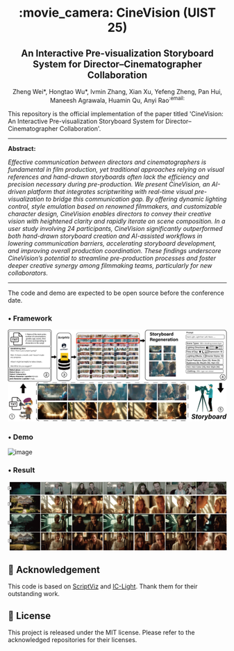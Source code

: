 <div align="center">
  <h1> :movie_camera: CineVision (UIST 25)</h1>
  <h2> An Interactive Pre-visualization Storyboard System for Director–Cinematographer Collaboration </h2>
</div>

<p align="center">Zheng Wei&#42;, Hongtao Wu&#42;, lvmin Zhang, Xian Xu, Yefeng Zheng, Pan Hui, Maneesh Agrawala, Huamin Qu, Anyi Rao<sup>:email:</sup></p>


This repository is the official implementation of the paper titled 'CineVision: An Interactive Pre-visualization Storyboard System for Director–Cinematographer Collaboration'. 

<hr />

<p align="justify">
<b>Abstract:</b> <i>

Effective communication between directors and cinematographers is fundamental in film production, yet traditional approaches relying on visual references and hand-drawn storyboards often lack the efficiency and precision necessary during pre-production. We present CineVision, an AI-driven platform that integrates scriptwriting with real-time visual pre-visualization to bridge this communication gap. By offering dynamic lighting control, style emulation based on renowned filmmakers, and customizable character design, CineVision enables directors to convey their creative vision with heightened clarity and rapidly iterate on scene composition. In a user study involving 24 participants, CineVision significantly outperformed both hand-drawn storyboard creation and AI-assisted workflows in lowering communication barriers, accelerating storyboard development, and improving overall production coordination. These findings underscore CineVision’s potential to streamline pre-production processes and foster deeper creative synergy among filmmaking teams, particularly for new collaborators.
  
</i>
</p>

<hr />





The code and demo are expected to be open source before the conference date.



### • Framework

![image](./fig/result.png)

### • Demo

![image](./fig/pipeline.png)


### • Result

![image](./fig/result2.png)



<h2 id="acknowledgement">🤗 Acknowledgement</h2>

This code is based on [ScriptViz](https://virtualfilmstudio.github.io/projects/scriptviz/) and [IC-Light](https://github.com/lllyasviel/IC-Light). Thank them for their outstanding work. 

<h2 id="license">🎫 License</h2>

This project is released under the MIT license. Please refer to the acknowledged repositories for their licenses.
